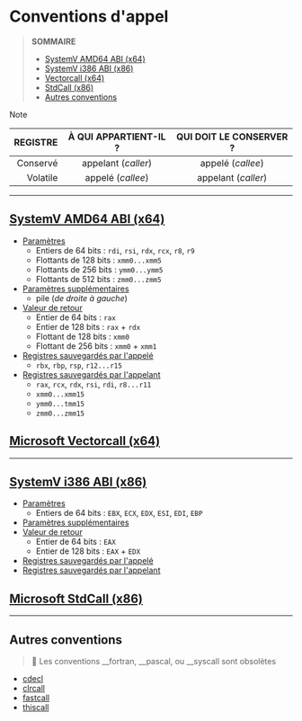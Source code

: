 # Conventions d'appel

> **SOMMAIRE**
> + [SystemV AMD64 ABI (x64)](#systemv-amd64-abi-x64)
> + [SystemV i386 ABI (x86)](#systemv-i386-abi-x86)
> + [Vectorcall (x64)](#microsoft-vectorcall-x64)
> + [StdCall (x86)](#microsoft-stdcall-x86)
> + [Autres conventions](#autres-conventions)

> [!NOTE]
> |REGISTRE|À QUI APPARTIENT-IL ?|QUI DOIT LE CONSERVER ?|
> |--:|:--:|:--:|
> |Conservé|appelant (_caller_)|appelé (_callee_)|
> |Volatile|appelé (_callee_)|appelant (_caller_)|

---

## [SystemV AMD64 ABI (x64)](https://cs61.seas.harvard.edu/site/pdf/x86-64-abi-20210928.pdf)

+ <ins>Paramètres</ins>
    + Entiers de 64 bits : `rdi`, `rsi`, `rdx`, `rcx`, `r8`, `r9`
    + Flottants de 128 bits : `xmm0...xmm5`
    + Flottants de 256 bits : `ymm0...ymm5`
    + Flottants de 512 bits : `zmm0...zmm5`
+ <ins>Paramètres supplémentaires</ins>
    + pile (_de droite à gauche_)
+ <ins>Valeur de retour</ins>
    + Entier de 64 bits : `rax`
    + Entier de 128 bits : `rax` + `rdx`
    + Flottant de 128 bits : `xmm0`
    + Flottant de 256 bits : `xmm0` + `xmm1`
+ <ins>Registres sauvegardés par l'appelé</ins>
    + `rbx`, `rbp`, `rsp`, `r12...r15`
+ <ins>Registres sauvegardés par l'appelant</ins>
    + `rax`, `rcx`, `rdx`, `rsi`, `rdi`, `r8...r11`
    + `xmm0...xmm15`
    + `ymm0...tmm15`
    + `zmm0...zmm15`

## [Microsoft Vectorcall (x64)](https://learn.microsoft.com/en-us/cpp/cpp/vectorcall)

---

## [SystemV i386 ABI (x86)](https://uclibc.org/docs/psABI-i386.pdf)

+ <ins>Paramètres</ins>
    + Entiers de 64 bits : `EBX`, `ECX`, `EDX`, `ESI`, `EDI`, `EBP`
+ <ins>Paramètres supplémentaires</ins>
+ <ins>Valeur de retour</ins>
    + Entier de 64 bits : `EAX`
    + Entier de 128 bits : `EAX` + `EDX`
+ <ins>Registres sauvegardés par l'appelé</ins>
+ <ins>Registres sauvegardés par l'appelant</ins>

## [Microsoft StdCall (x86)](https://learn.microsoft.com/en-us/cpp/cpp/stdcall)

---

## Autres conventions

> 📛 Les conventions __fortran, __pascal, ou __syscall sont obsolètes

+ [cdecl](https://learn.microsoft.com/en-us/cpp/cpp/cdecl)
+ [clrcall](https://learn.microsoft.com/en-us/cpp/cpp/clrcall)
+ [fastcall](https://learn.microsoft.com/en-us/cpp/cpp/fastcall)
+ [thiscall](https://learn.microsoft.com/en-us/cpp/cpp/thiscall)
